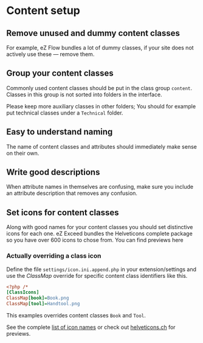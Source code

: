 Content setup
=============

## Remove unused and dummy content classes

For example, eZ Flow bundles a lot of dummy classes, if your site does not
actively use these — remove them.

## Group your content classes

Commonly used content classes should be put in the class group `content`.
Classes in this group is not sorted into folders in the interface.

Please keep more auxiliary classes in other folders; You should for example put technical
classes under a `Technical` folder.

## Easy to understand naming

The name of content classes and attributes should immediately make sense on their own.

## Write good descriptions

When attribute names in themselves are confusing, make sure you include an attribute description
that removes any confusion.

## Set icons for content classes

Along with good names for your content classes you should set distinctive icons for each one.
eZ Exceed bundles the Helveticons complete package so you have over 600 icons to chose from.
You can find previews here

### Actually overriding a class icon

Define the file `settings/icon.ini.append.php` in your extension/settings and use the
_ClassMap_ override for specific content class identifiers like this.

```ini
<?php /*
[ClassIcons]
ClassMap[book]=Book.png
ClassMap[tool]=Handtool.png
```
This examples overrides content classes `Book` and `Tool`.

See the complete [list of icon names](../../icon-names.pdf) or check out [helveticons.ch](http://helveticons.ch/)
for previews.
